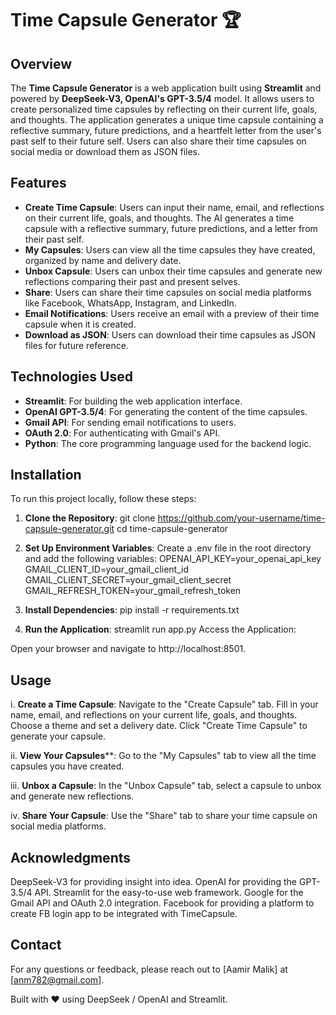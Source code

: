 # Time Capsule Generator  🏆

## Overview

The **Time Capsule Generator** is a web application built using **Streamlit** and powered by **DeepSeek-V3, OpenAI's GPT-3.5/4** model. It allows users to create personalized time capsules by reflecting on their current life, goals, and thoughts. The application generates a unique time capsule containing a reflective summary, future predictions, and a heartfelt letter from the user's past self to their future self. Users can also share their time capsules on social media or download them as JSON files.

## Features

- **Create Time Capsule**: Users can input their name, email, and reflections on their current life, goals, and thoughts. The AI generates a time capsule with a reflective summary, future predictions, and a letter from their past self.
- **My Capsules**: Users can view all the time capsules they have created, organized by name and delivery date.
- **Unbox Capsule**: Users can unbox their time capsules and generate new reflections comparing their past and present selves.
- **Share**: Users can share their time capsules on social media platforms like Facebook, WhatsApp, Instagram, and LinkedIn.
- **Email Notifications**: Users receive an email with a preview of their time capsule when it is created.
- **Download as JSON**: Users can download their time capsules as JSON files for future reference.

## Technologies Used

- **Streamlit**: For building the web application interface.
- **OpenAI GPT-3.5/4**: For generating the content of the time capsules.
- **Gmail API**: For sending email notifications to users.
- **OAuth 2.0**: For authenticating with Gmail's API.
- **Python**: The core programming language used for the backend logic.

## Installation

To run this project locally, follow these steps:

1. **Clone the Repository**:
   git clone https://github.com/your-username/time-capsule-generator.git
   cd time-capsule-generator
   
2. **Set Up Environment Variables**:
Create a .env file in the root directory and add the following variables:
OPENAI_API_KEY=your_openai_api_key
GMAIL_CLIENT_ID=your_gmail_client_id
GMAIL_CLIENT_SECRET=your_gmail_client_secret
GMAIL_REFRESH_TOKEN=your_gmail_refresh_token

3. **Install Dependencies**:
pip install -r requirements.txt

4. **Run the Application**:
streamlit run app.py
Access the Application:

Open your browser and navigate to http://localhost:8501.

## Usage
i. **Create a Time Capsule**:
  Navigate to the "Create Capsule" tab.
  Fill in your name, email, and reflections on your current life, goals, and thoughts.
  Choose a theme and set a delivery date.
  Click "Create Time Capsule" to generate your capsule.

ii. **View Your Capsules****:
Go to the "My Capsules" tab to view all the time capsules you have created.

iii. **Unbox a Capsule**:
In the "Unbox Capsule" tab, select a capsule to unbox and generate new reflections.

iv. **Share Your Capsule**:
Use the "Share" tab to share your time capsule on social media platforms.

## Acknowledgments
DeepSeek-V3 for providing insight into idea.
OpenAI for providing the GPT-3.5/4 API.
Streamlit for the easy-to-use web framework.
Google for the Gmail API and OAuth 2.0 integration.
Facebook for providing a platform to create FB login app to be integrated with TimeCapsule.


## Contact
For any questions or feedback, please reach out to [Aamir Malik] at [anm782@gmail.com].

Built with ❤️ using DeepSeek / OpenAI and Streamlit.
